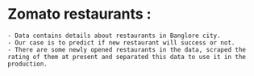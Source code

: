# Zomato restaurants :
    - Data contains details about restaurants in Banglore city.
    - Our case is to predict if new restaurant will success or not.
    - There are some newly opened restaurants in the data, scraped the rating of them at present and separated this data to use it in the production.
  
<!---
    - Web app using Streamlit can view it <a href='https://ibrahim182-restaurant-deployment-app-dpgs2p.streamlit.app/'>now</a>
-->
